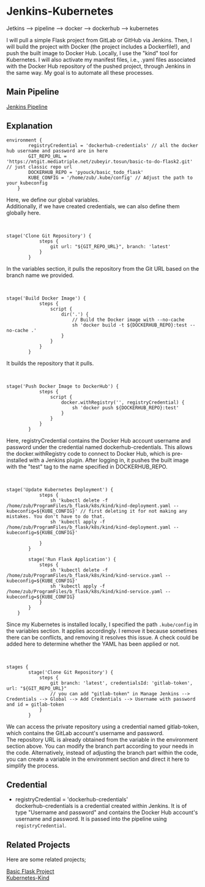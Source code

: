 # Jenkins-Kubernetes

Jetkins --> pipeline --> docker --> dockerhub --> kubernetes

I will pull a simple Flask project from GitLab or GitHub via Jenkins. Then, I will build the project with Docker (the project includes a Dockerfile!), and push the built image to Docker Hub. Locally, I use the "kind" tool for Kubernetes. I will also activate my manifest files, i.e., .yaml files associated with the Docker Hub repository of the pushed project, through Jenkins in the same way. My goal is to automate all these processes.


## Main Pipeline
[Jenkins Pipeline](https://github.com/zbrtsn/Jenkins-Kubernetes/blob/main/jenkins-pipeline)

## Explanation

```
environment {
        registryCredential = 'dockerhub-credentials' // all the docker hub username and password are in here
        GIT_REPO_URL = 'https://mtgit.mediatriple.net/zubeyir.tosun/basic-to-do-flask2.git' // just classic repo url
        DOCKERHUB_REPO = 'pyouck/basic_todo_flask'
        KUBE_CONFIG = '/home/zub/.kube/config' // Adjust the path to your kubeconfig
    }
```
Here, we define our global variables. <br>
Additionally, if we have created credentials, we can also define them globally here.

<br>

```
stage('Clone Git Repository') {
            steps {
                git url: "${GIT_REPO_URL}", branch: 'latest'
            }
        }
```
In the variables section, it pulls the repository from the Git URL based on the branch name we provided.

<br>

```
stage('Build Docker Image') {
            steps {
                script {
                    dir('.') {
                        // Build the Docker image with --no-cache
                        sh 'docker build -t ${DOCKERHUB_REPO}:test --no-cache .'
                    }
                }
            }
        }
```
It builds the repository that it pulls.

<br>

```
stage('Push Docker Image to DockerHub') {
            steps {
                script {
                    docker.withRegistry('', registryCredential) {
                        sh 'docker push ${DOCKERHUB_REPO}:test'
                    }
                }
            }
        }
```
Here, registryCredential contains the Docker Hub account username and password under the credential named dockerhub-credentials. This allows the docker.withRegistry code to connect to Docker Hub, which is pre-installed with a Jenkins plugin. After logging in, it pushes the built image with the "test" tag to the name specified in DOCKERHUB_REPO.

<br>

```
stage('Update Kubernetes Deployment') {
            steps {
                sh 'kubectl delete -f /home/zub/ProgramFiles/b_flask/k8s/kind/kind-deployment.yaml --kubeconfig=${KUBE_CONFIG}' // first deleting it for not making any mistakes. You don't have to do that.
                sh 'kubectl apply -f /home/zub/ProgramFiles/b_flask/k8s/kind/kind-deployment.yaml --kubeconfig=${KUBE_CONFIG}'

            }
        }

        stage('Run Flask Application') {
            steps {
                sh 'kubectl delete -f /home/zub/ProgramFiles/b_flask/k8s/kind/kind-service.yaml --kubeconfig=${KUBE_CONFIG}'
                sh 'kubectl apply -f /home/zub/ProgramFiles/b_flask/k8s/kind/kind-service.yaml --kubeconfig=${KUBE_CONFIG}
            }
        }
    }
```
Since my Kubernetes is installed locally, I specified the path `.kube/config` in the variables section. It applies accordingly. I remove it because sometimes there can be conflicts, and removing it resolves this issue. A check could be added here to determine whether the YAML has been applied or not. 

<br>

```pipeline
stages {
        stage('Clone Git Repository') {
            steps {
                git branch: 'latest', credentialsId: 'gitlab-token', url: "${GIT_REPO_URL}"
                // you can add "gitlab-token" in Manage Jenkins --> Credentials --> Global --> Add Credentials --> Username with password and id = gitlab-token
            }
        }
```
We can access the private repository using a credential named gitlab-token, which contains the GitLab account's username and password. <br>
The repository URL is already obtained from the variable in the environment section above. You can modify the branch part according to your needs in the code. Alternatively, instead of adjusting the branch part within the code, you can create a variable in the environment section and direct it here to simplify the process.




## Credential
- registryCredential = 'dockerhub-credentials' <br>
  dockerhub-credentials is a credential created within Jenkins. It is of type "Username and password" and contains the Docker Hub account's username and password. It is passed into the pipeline using `registryCredential`.

## Related Projects

Here are some related projects;

[Basic Flask Project](https://github.com/zbrtsn/basic-to-do-flask.git) <br>
[Kubernetes-Kind](https://github.com/zbrtsn/kurbernetes-kind)


  
